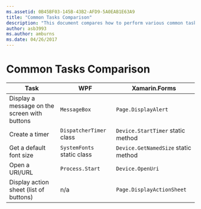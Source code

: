 ```yaml
---
ms.assetid: 0B45BF03-145B-43B2-AFD9-5A0EAB1E63A9
title: "Common Tasks Comparison"
description: "This document compares how to perform various common tasks on WPF and Xamarin.Forms. It looks at buttons, timers, font sizes, opening a URI, and displaying an action sheet."
author: asb3993
ms.author: amburns
ms.date: 04/26/2017
---
```


# Common Tasks Comparison

| Task | WPF | Xamarin.Forms |
|--- |--- |--- |
|Display a message on the screen with buttons|`MessageBox`|`Page.DisplayAlert`|
|Create a timer|`DispatcherTimer` class|`Device.StartTimer` static method|
|Get a default font size|`SystemFonts` static class|`Device.GetNamedSize` static method|
|Open a URI/URL|`Process.Start`|`Device.OpenUri`|
|Display action sheet (list of buttons)|n/a|`Page.DisplayActionSheet`|
